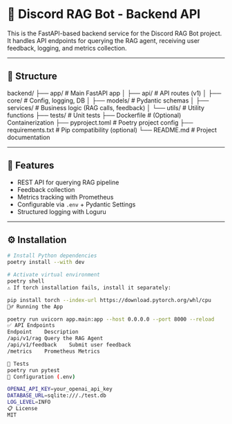 # 🔗 Discord RAG Bot - Backend API

This is the FastAPI-based backend service for the Discord RAG
Bot project. It handles API endpoints for querying the RAG agent,
receiving user feedback, logging, and metrics collection.

---

## 📂 Structure

backend/
├── app/ # Main FastAPI app
│ ├── api/ # API routes (v1)
│ ├── core/ # Config, logging, DB
│ ├── models/ # Pydantic schemas
│ ├── services/ # Business logic (RAG calls, feedback)
│ └── utils/ # Utility functions
├── tests/ # Unit tests
├── Dockerfile # (Optional) Containerization
├── pyproject.toml # Poetry project config
├── requirements.txt # Pip compatibility (optional)
└── README.md # Project documentation

---

## 🚀 Features

- REST API for querying RAG pipeline
- Feedback collection
- Metrics tracking with Prometheus
- Configurable via `.env` + Pydantic Settings
- Structured logging with Loguru

---

## ⚙️ Installation

```bash
# Install Python dependencies
poetry install --with dev

# Activate virtual environment
poetry shell
⚠️ If torch installation fails, install it separately:

pip install torch --index-url https://download.pytorch.org/whl/cpu
🏃‍♂️ Running the App

poetry run uvicorn app.main:app --host 0.0.0.0 --port 8000 --reload
✅ API Endpoints
Endpoint    Description
/api/v1/rag Query the RAG Agent
/api/v1/feedback    Submit user feedback
/metrics    Prometheus Metrics

🧪 Tests
poetry run pytest
📄 Configuration (.env)

OPENAI_API_KEY=your_openai_api_key
DATABASE_URL=sqlite:///./test.db
LOG_LEVEL=INFO
📋 License
MIT
```
